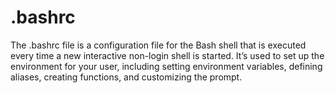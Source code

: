 # .bashrc

The .bashrc file is a configuration file for the Bash shell that is executed every time a new interactive non-login shell is started. It’s used to set up the environment for your user, including setting environment variables, defining aliases, creating functions, and customizing the prompt.
